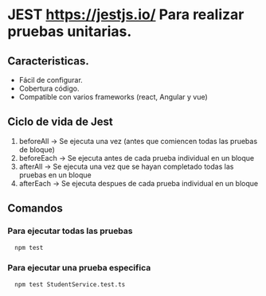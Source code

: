 # JEST https://jestjs.io/ Para realizar pruebas unitarias.

## Caracteristicas. 
 - Fácil de configurar.
 - Cobertura código.
 - Compatible con varios frameworks (react, Angular y vue)

## Ciclo de vida de Jest

 1. beforeAll -> Se ejecuta una vez (antes que comiencen todas las pruebas de bloque)
 2. beforeEach -> Se ejecuta antes de cada prueba individual en un bloque
 3. afterAll -> Se ejecuta una vez que se hayan completado todas las pruebas en un bloque
 4. afterEach -> Se ejecuta despues de cada prueba individual en un bloque


 ## Comandos 
 
 ### Para ejecutar todas las pruebas 
  ```sh 
    npm test
  ```
 ### Para ejecutar una prueba especifica

  ```sh 
    npm test StudentService.test.ts
  ```